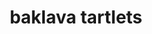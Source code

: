 ---
id: 59af459febc9c70011dc42b7
servings:
notes:
directions: 'in a small bowl
 mix the first five ingredients until blended; stir in walnuts. spoon 2 teaspoons mixture into each tart shell. refrigerate until serving. yield:  45 tartlets.'
ingredients: '3/4 cup honey
1/2 cup butter
 melted
1 teaspoon ground cinnamon
1 teaspoon lemon juice
1/4 teaspoon ground cloves
2 cups finely chopped walnuts
3 packages (1.9 ounces each) frozen miniature phyllo tart shells'
rating: 5
ease: easy
img:
category: dessert
href: 'https: //www.tasteofhome.com/recipes/baklava-tartlets'
totalTime:
cookTime:
prepTime:
title: baklava tartlets
slug: baklava-tartlets
---